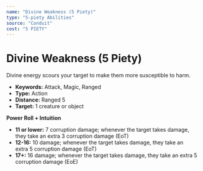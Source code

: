 ```yaml
---
name: "Divine Weakness (5 Piety)"
type: "5-piety Abilities"
source: "Conduit"
cost: "5 PIETY"
---
```


# Divine Weakness (5 Piety)

Divine energy scours your target to make them more susceptible to harm.

- **Keywords:** Attack, Magic, Ranged
- **Type:** Action
- **Distance:** Ranged 5
- **Target:** 1 creature or object

**Power Roll + Intuition**

- **11 or lower:** 7 corruption damage; whenever the target takes damage, they take an extra 3 corruption damage (EoT)
- **12-16:** 10 damage; whenever the target takes damage, they take an extra 5 corruption damage (EoT)
- **17+:** 16 damage; whenever the target takes damage, they take an extra 5 corruption damage (EoE)
